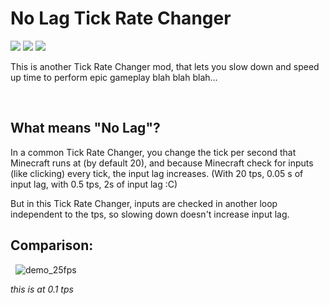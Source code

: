 # No Lag Tick Rate Changer
[![](https://img.shields.io/badge/Modloader-fabric-green)](https://fabricmc.net/)
[![](http://cf.way2muchnoise.eu/477290.svg)](https://www.curseforge.com/minecraft/mc-mods/no-lag-tickratechanger)
[![](http://cf.way2muchnoise.eu/versions/477290.svg)](https://www.curseforge.com/minecraft/mc-mods/no-lag-tickratechanger)

This is another Tick Rate Changer mod, that lets you slow down and speed up time to perform epic gameplay blah blah blah…

 

## What means "No Lag"?

In a common Tick Rate Changer, you change the tick per second that Minecraft runs at (by default 20), and because Minecraft check for inputs (like clicking) every tick, the input lag increases. (With 20 tps, 0.05 s of input lag, with 0.5 tps, 2s of input lag :C)

But in this Tick Rate Changer, inputs are checked in another loop independent to the tps, so slowing down doesn't increase input lag.

## Comparison:
 
![demo_25fps](https://user-images.githubusercontent.com/72220838/137369760-75a2e11e-3a4e-4e54-a492-06f462266b2f.gif)

*this is at 0.1 tps*
 
